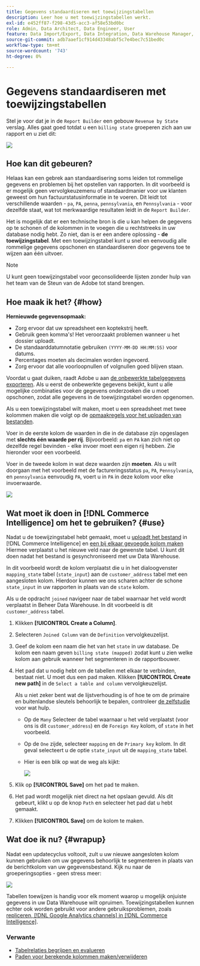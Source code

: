 ```yaml
---
title: Gegevens standaardiseren met toewijzingstabellen
description: Leer hoe u met toewijzingstabellen werkt.
exl-id: e452ff87-f298-43d5-acc3-af58e53bd0bc
role: Admin, Data Architect, Data Engineer, User
feature: Data Import/Export, Data Integration, Data Warehouse Manager, Commerce Tables
source-git-commit: adb7aaef1cf914d43348abf5c7e4bec7c51bed0c
workflow-type: tm+mt
source-wordcount: '743'
ht-degree: 0%

---
```


# Gegevens standaardiseren met toewijzingstabellen

Stel je voor dat je in de `Report Builder` een gebouw `Revenue by State` verslag. Alles gaat goed totdat u een `billing state` groeperen zich aan uw rapport en u ziet dit:

![](../../assets/Messy_State_Segments.png)

## Hoe kan dit gebeuren?

Helaas kan een gebrek aan standaardisering soms leiden tot rommelige gegevens en problemen bij het opstellen van rapporten. In dit voorbeeld is er mogelijk geen vervolgkeuzemenu of standaardmanier voor uw klanten geweest om hun factuurstatusinformatie in te voeren. Dit leidt tot verschillende waarden - `pa`, `PA`, `penna`, `pennsylvania`, en `Pennsylvania` - voor dezelfde staat, wat tot merkwaardige resultaten leidt in de `Report Builder`.

Het is mogelijk dat er een technische bron is die u kan helpen de gegevens op te schonen of de kolommen in te voegen die u rechtstreeks in uw database nodig hebt. Zo niet, dan is er een andere oplossing - **de toewijzingstabel**. Met een toewijzingstabel kunt u snel en eenvoudig alle rommelige gegevens opschonen en standaardiseren door gegevens toe te wijzen aan één uitvoer.

>[!NOTE]
>
>U kunt geen toewijzingstabel voor geconsolideerde lijsten zonder hulp van het team van de Steun van de Adobe tot stand brengen.

## Hoe maak ik het? {#how}

**Hernieuwde gegevensopmaak:**

* Zorg ervoor dat uw spreadsheet een koptekstrij heeft.
* Gebruik geen komma&#39;s! Het veroorzaakt problemen wanneer u het dossier uploadt.
* De standaarddatumnotatie gebruiken `(YYYY-MM-DD HH:MM:SS)` voor datums.
* Percentages moeten als decimalen worden ingevoerd.
* Zorg ervoor dat alle voorloopnullen of volgnullen goed blijven staan.

Voordat u gaat duiken, raadt Adobe u aan [de onbewerkte tabelgegevens exporteren](../../tutorials/export-raw-data.md). Als u eerst de onbewerkte gegevens bekijkt, kunt u alle mogelijke combinaties voor de gegevens onderzoeken die u moet opschonen, zodat alle gegevens in de toewijzingstabel worden opgenomen.

Als u een toewijzingstabel wilt maken, moet u een spreadsheet met twee kolommen maken die volgt op de [opmaakregels voor het uploaden van bestanden](../../data-analyst/importing-data/connecting-data/using-file-uploader.md).

Voer in de eerste kolom de waarden in die in de database zijn opgeslagen met **slechts één waarde per rij**. Bijvoorbeeld: `pa` en `PA` kan zich niet op dezelfde regel bevinden - elke invoer moet een eigen rij hebben. Zie hieronder voor een voorbeeld.

Voer in de tweede kolom in wat deze waarden zijn **moeten**. Als u wilt doorgaan met het voorbeeld met de factureringsstatus `pa`, `PA`, `Pennsylvania`, en `pennsylvania` eenvoudig `PA`, voert u in `PA` in deze kolom voor elke invoerwaarde.

![](../../assets/Mapping_table_examples.jpg)

## Wat moet ik doen in [!DNL Commerce Intelligence] om het te gebruiken? {#use}

Nadat u de toewijzingstabel hebt gemaakt, moet u [uploadt het bestand](../../data-analyst/importing-data/connecting-data/using-file-uploader.md) in [!DNL Commerce Intelligence] en [een bij elkaar gevoegde kolom maken](../../data-analyst/data-warehouse-mgr/calc-column-types.md) Hiermee verplaatst u het nieuwe veld naar de gewenste tabel. U kunt dit doen nadat het bestand is gesynchroniseerd met uw Data Warehouse.

In dit voorbeeld wordt de kolom verplaatst die u in het dialoogvenster `mapping_state` tabel (`state_input`) aan de `customer_address` tabel met een aangesloten kolom. Hierdoor kunnen we ons scharen achter de schone `state_input` in uw rapporten in plaats van de `state` kolom.

Als u de opdracht `joined` navigeer naar de tabel waarnaar het veld wordt verplaatst in Beheer Data Warehouse. In dit voorbeeld is dit `customer_address` tabel.

1. Klikken **[!UICONTROL Create a Column]**.
1. Selecteren `Joined Column` van de `Definition` vervolgkeuzelijst.
1. Geef de kolom een naam die het van het `state` in uw database. De kolom een naam geven `billing state (mapped)` zodat kunt u zien welke kolom aan gebruik wanneer het segmenteren in de rapportbouwer.
1. Het pad dat u nodig hebt om de tabellen met elkaar te verbinden, bestaat niet. U moet dus een pad maken. Klikken **[!UICONTROL Create new path]**  in de `Select a table and column` vervolgkeuzelijst.

   Als u niet zeker bent wat de lijstverhouding is of hoe te om de primaire en buitenlandse sleutels behoorlijk te bepalen, controleer [de zelfstudie](../../data-analyst/data-warehouse-mgr/create-paths-calc-columns.md) voor wat hulp.

   * Op de `Many` Selecteer de tabel waarnaar u het veld verplaatst (voor ons is dit `customer_address`) en de `Foreign Key` kolom, of `state` in het voorbeeld.
   * Op de `One` zijde, selecteer `mapping` en de `Primary key` kolom. In dit geval selecteert u de optie `state_input` uit de `mapping_state` tabel.
   * Hier is een blik op wat de weg als kijkt:

     ![](../../assets/State_Mapping_Path.png)

1. Klik op **[!UICONTROL Save]** om het pad te maken.
1. Het pad wordt mogelijk niet direct na het opslaan gevuld. Als dit gebeurt, klikt u op de knop `Path` en selecteer het pad dat u hebt gemaakt.
1. Klikken **[!UICONTROL Save]** om de kolom te maken.

## Wat doe ik nu? {#wrapup}

Nadat een updatecyclus voltooit, zult u uw nieuwe aangesloten kolom kunnen gebruiken om uw gegevens behoorlijk te segmenteren in plaats van de berichtkolom van uw gegevensbestand. Kijk nu naar de groeperingsopties - geen stress meer:

![](../../assets/Clean_State_Segments.png)

Tabellen toewijzen is handig voor elk moment waarop u mogelijk onjuiste gegevens in uw Data Warehouse wilt opruimen. Toewijzingstabellen kunnen echter ook worden gebruikt voor andere gebruiksproblemen, zoals [repliceren, [!DNL Google Analytics channels] in [!DNL Commerce Intelligence]](../data-warehouse-mgr/rep-google-analytics-channels.md).

### Verwante

* [Tabelrelaties begrijpen en evalueren](../data-warehouse-mgr/table-relationships.md)
* [Paden voor berekende kolommen maken/verwijderen](../data-warehouse-mgr/create-paths-calc-columns.md)
